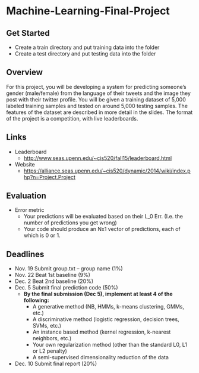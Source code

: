 # Machine-Learning-Final-Project

## Get Started

* Create a train directory and put training data into the folder
* Create a test directory and put testing data into the folder

## Overview

For this project, you will be developing a system for predicting someone’s gender (male/female) from the language of their tweets and the image they post with their twitter profile. You will be given a training dataset of 5,000 labeled training samples and tested on around 5,000 testing samples. The features of the dataset are described in more detail in the slides.
The format of the project is a competition, with live leaderboards.

## Links
* Leaderboard
   - http://www.seas.upenn.edu/~cis520/fall15/leaderboard.html
* Website
   - https://alliance.seas.upenn.edu/~cis520/dynamic/2014/wiki/index.php?n=Project.Project

## Evaluation
* Error metric
   - Your predictions will be evaluated based on their L_0 Err. (I.e. the number of predictions you get wrong)
   - Your code should produce an Nx1 vector of predictions, each of which is 0 or 1.

## Deadlines
* Nov. 19 Submit group.txt – group name (1%)
* Nov. 22 Beat 1st baseline (9%)
* Dec. 2 Beat 2nd baseline (20%)
* Dec. 5 Submit final prediction code (50%)
   - **By the final submission (Dec 5), implement at least 4 of the following:**
      - A generative method (NB, HMMs, k-means clustering, GMMs, etc.)
      - A discriminative method (logistic regression, decision trees, SVMs, etc.)
      - An instance based method (kernel regression, k-nearest neighbors, etc.)
      - Your own regularization method (other than the standard L0, L1 or L2 penalty)
      - A semi-supervised dimensionality reduction of the data
* Dec. 10 Submit final report (20%)
